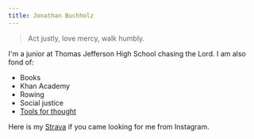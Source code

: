 ```yaml
---
title: Jonathan Buchholz
---
```

> Act justly, love mercy, walk humbly.

I'm a junior at Thomas Jefferson High School chasing the Lord. I am also fond of:
- Books
- Khan Academy
- Rowing
- Social justice
- [Tools for thought](https://numinous.productions/ttft/)

Here is my [Strava](https://strava.com/athletes/jonathanbuchh) if you came looking for me from Instagram.

<!--

## Writing

I just started writing online. Here are my recent posts:

<div class="posts">
<h3>Title</h3>
<h3>Date</h3>
  {% for post in site.posts %}
  <div>
      <a href="{{ post.url }}">{{ post.title }}</a>
  </div>
  <time>{{ post.date | date: "%b %d, %Y" }}</time>
  {% endfor %}
</div>

-->
